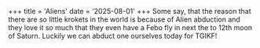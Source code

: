 +++
title = 'Aliens'
date = '2025-08-01' 
+++
Some say, that the reason that there are so little krokets in the world is because of Alien abduction and they love it so much that they even have a Febo fly in next the to 12th moon of Saturn. Luckily we can abduct one ourselves today for TGIKF!
